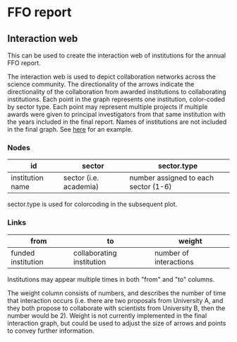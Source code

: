 # FFO report

## Interaction web

This can be used to create the interaction web of institutions for the annual FFO report.

The interaction web is used to depict collaboration networks across the science community. The directionality of the arrows indicate the directionality of the collaboration from awarded institutions to collaborating institutions. Each point in the graph represents one institution, color-coded by sector type. Each point may represent multiple projects if multiple awards were given to principal investigators from that same institution with the years included in the final report. Names of institutions are not included in the final graph. See [here](https://oeab.noaa.gov/wp-content/uploads/2021/04/ffo-report-2016-2020.pdf) for an example.


### Nodes
id | sector | sector.type
------------ | ------------- | ------------
institution name | sector (i.e. academia) | number assigned to each sector (1-6)

sector.type is used for colorcoding in the subsequent plot.

### Links
from | to | weight
------------ | ------------- | ------------
funded institution | collaborating institution | number of interactions

Institutions may appear multiple times in both "from" and "to" columns.

The weight column consists of numbers, and describes the number of time that interaction occurs (i.e. there are two proposals from University A, and they both propose to collaborate with scientists from University B, then the number would be 2). Weight is not currently implemented in the final interaction graph, but could be used to adjust the size of arrows and points to convey further information.

